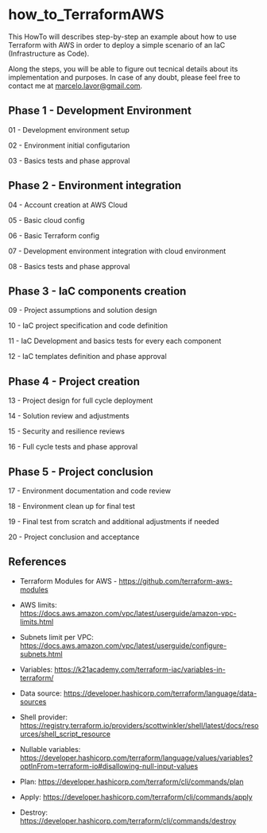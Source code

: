 # how_to_TerraformAWS

This HowTo will describes step-by-step an example about how to use Terraform with AWS in order to deploy a simple scenario of an IaC (Infrastructure as Code).

Along the steps, you will be able to figure out tecnical details about its implementation and purposes. In case of any doubt, please feel free to contact me at marcelo.lavor@gmail.com.

## Phase 1 - Development Environment

01 - Development environment setup

02 - Environment initial configutarion

03 - Basics tests and phase approval


## Phase 2 - Environment integration

04 - Account creation at AWS Cloud

05 - Basic cloud config

06 - Basic Terraform config

07 - Development environment integration with cloud environment

08 - Basics tests and phase approval


## Phase 3 - IaC components creation

09 - Project assumptions and solution design

10 - IaC project specification and code definition

11 - IaC Development and basics tests for every each component

12 - IaC templates definition and phase approval


## Phase 4 - Project creation

13 - Project design for full cycle deployment

14 - Solution review and adjustments

15 - Security and resilience reviews

16 - Full cycle tests and phase approval


## Phase 5 - Project conclusion

17 - Environment documentation and code review

18 - Environment clean up for final test

19 - Final test from scratch and additional adjustments if needed

20 - Project conclusion and acceptance


## References
- Terraform Modules for AWS - https://github.com/terraform-aws-modules
- AWS limits: https://docs.aws.amazon.com/vpc/latest/userguide/amazon-vpc-limits.html
- Subnets limit per VPC: https://docs.aws.amazon.com/vpc/latest/userguide/configure-subnets.html
- Variables: https://k21academy.com/terraform-iac/variables-in-terraform/
- Data source: https://developer.hashicorp.com/terraform/language/data-sources
- Shell provider: https://registry.terraform.io/providers/scottwinkler/shell/latest/docs/resources/shell_script_resource
- Nullable variables: https://developer.hashicorp.com/terraform/language/values/variables?optInFrom=terraform-io#disallowing-null-input-values

- Plan: https://developer.hashicorp.com/terraform/cli/commands/plan
- Apply: https://developer.hashicorp.com/terraform/cli/commands/apply
- Destroy: https://developer.hashicorp.com/terraform/cli/commands/destroy